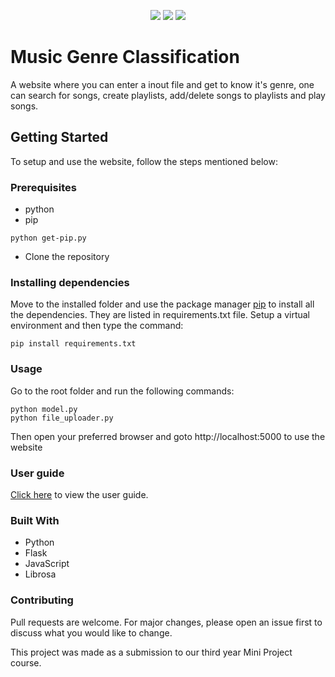 <div align="center">

[![](https://img.shields.io/badge/Made_with-Python-green?style=for-the-badge&logo=node.js)](https://www.python.org/)
[![](https://img.shields.io/badge/Made_with-Flask-yellow?style=for-the-badge&logo=react)](https://flask.palletsprojects.com/en/2.0.x/)
[![](https://img.shields.io/badge/Database-MongoDB-red?style=for-the-badge&logo=mongodb)](mongodb.com "MongoDB")

</div>

# Music Genre Classification

A website where you can enter a inout file and get to know it's genre, one can search for songs, create playlists, add/delete songs to playlists and play songs.

## Getting Started

To setup and use the website, follow the steps mentioned below:

### Prerequisites

* python
* pip
```
python get-pip.py
```
* Clone the repository

### Installing dependencies

Move to the installed folder and use the package manager [pip](https://pip.pypa.io/en/stable/) to install all the dependencies. They are listed in requirements.txt file. Setup a virtual environment and then type the command:

```
pip install requirements.txt
```

### Usage

Go to the root folder and run the following commands:
```
python model.py
python file_uploader.py
```
Then open your preferred browser and goto http://localhost:5000 to use the website

### User guide
[Click here](https://docs.google.com/document/d/1RffuKVsY6LUzSGzST4rgTP2EFeoT9PRtYxQ_dDi0KrA/edit?usp=sharing) to view the user guide.

### Built With

* Python
* Flask
* JavaScript
* Librosa

### Contributing
Pull requests are welcome. For major changes, please open an issue first to discuss what you would like to change.

This project was made as a submission to our third year Mini Project course.

